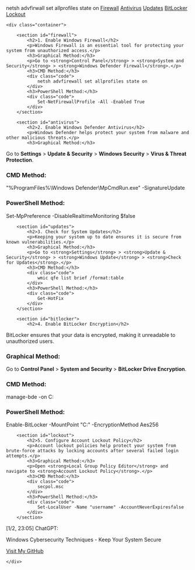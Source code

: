 
<body>
netsh advfirwall set
allprofiles state on
<a href="#firewall">Firewall</a>
        <a href="#antivirus">Antivirus</a>
        <a href="#updates">Updates</a>
        <a href="#bitlocker">BitLocker</a>
        <a href="#lockout">Lockout</a>
    </nav>

    <div class="container">

        <section id="firewall">
            <h2>1. Enable Windows Firewall</h2>
            <p>Windows Firewall is an essential tool for protecting your system from unauthorized access.</p>
            <h3>Graphical Method:</h3>
            <p>Go to <strong>Control Panel</strong> > <strong>System and Security</strong> > <strong>Windows Defender Firewall</strong>.</p>
            <h3>CMD Method:</h3>
            <div class="code">
                netsh advfirewall set allprofiles state on
            </div>
            <h3>PowerShell Method:</h3>
            <div class="code">
                Set-NetFirewallProfile -All -Enabled True
            </div>
        </section>

        <section id="antivirus">
            <h2>2. Enable Windows Defender Antivirus</h2>
            <p>Windows Defender helps protect your system from malware and other malicious threats.</p>
            <h3>Graphical Method:</h3>
 <p>Go to <strong>Settings</strong> > <strong>Update & Security</strong> > <strong>Windows Security</strong> > <strong>Virus & Threat Protection</strong>.</p>
            <h3>CMD Method:</h3>
            <div class="code">
                "%ProgramFiles%\Windows Defender\MpCmdRun.exe" -SignatureUpdate
            </div>
            <h3>PowerShell Method:</h3>
            <div class="code">
                Set-MpPreference -DisableRealtimeMonitoring $false
            </div>
        </section>

        <section id="updates">
            <h2>3. Check for System Updates</h2>
            <p>Keeping your system up to date ensures it is secure from known vulnerabilities.</p>
            <h3>Graphical Method:</h3>
            <p>Go to <strong>Settings</strong> > <strong>Update & Security</strong> > <strong>Windows Update</strong> > <strong>Check for Updates</strong>.</p>
            <h3>CMD Method:</h3>
            <div class="code">
                wmic qfe list brief /format:table
            </div>
            <h3>PowerShell Method:</h3>
            <div class="code">
                Get-HotFix
            </div>
        </section>

        <section id="bitlocker">
            <h2>4. Enable BitLocker Encryption</h2>
 <p>BitLocker ensures that your data is encrypted, making it unreadable to unauthorized users.</p>
            <h3>Graphical Method:</h3>
            <p>Go to <strong>Control Panel</strong> > <strong>System and Security</strong> > <strong>BitLocker Drive Encryption</strong>.</p>
            <h3>CMD Method:</h3>
            <div class="code">
                manage-bde -on C:
            </div>
            <h3>PowerShell Method:</h3>
            <div class="code">
                Enable-BitLocker -MountPoint "C:" -EncryptionMethod Aes256
            </div>
        </section>

        <section id="lockout">
            <h2>5. Configure Account Lockout Policy</h2>
            <p>Account lockout policies help protect your system from brute-force attacks by locking accounts after several failed login attempts.</p>
            <h3>Graphical Method:</h3>
            <p>Open <strong>Local Group Policy Editor</strong> and navigate to <strong>Account Lockout Policy</strong>.</p>
            <h3>CMD Method:</h3>
            <div class="code">
                secpol.msc
            </div>
            <h3>PowerShell Method:</h3>
            <div class="code">
                Set-LocalUser -Name "username" -AccountNeverExpiresfalse
            </div>
        </section>
[1/2, 23:05] ChatGPT: <footer>
            <p>Windows Cybersecurity Techniques - Keep Your System Secure</p>
            <a href="https://github.com/yourusername/your-repository" class="btn">Visit My GitHub</a>
        </footer>

    </div>

</body>
</html>
